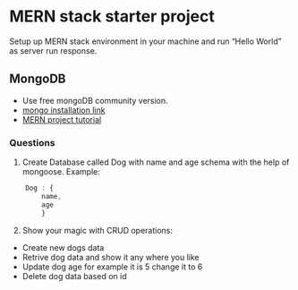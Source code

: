# MERN stack starter project
Setup up MERN stack environment in your machine and run “Hello World” as server run response.
## MongoDB
- Use free mongoDB community version.
- [mongo installation link](https://www.mongodb.com/docs/manual/installation/)
- [MERN project tutorial](https://www.digitalocean.com/community/tutorials/getting-started-with-the-mern-stack)

### Questions
1. Create Database called Dog with name and age schema with the help of mongoose.
Example: 
```javascript
    Dog : {
        name,
        age
        }
```
2. Show your magic with CRUD operations:
- Create new dogs data
- Retrive dog data and show it any where you like
- Update dog age for example it is 5 change it to 6
- Delete dog data based on id